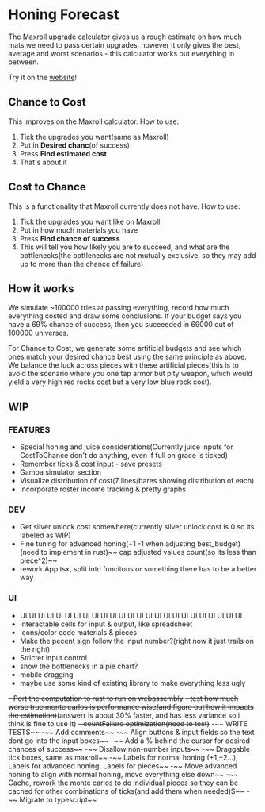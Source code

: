 # Honing Forecast

The [Maxroll upgrade calculator](https://maxroll.gg/lost-ark/upgrade-calculator) gives us a rough estimate on how much mats we need to pass certain upgrades, however it only gives the best, average and worst scenarios - this calculator works out everything in between.

Try it on the [website](https://kenivia.github.io/Honing-Forecast/)!

## Chance to Cost

This improves on the Maxroll calculator. How to use:

1. Tick the upgrades you want(same as Maxroll)
2. Put in **Desired chanc**(of success)
3. Press **Find estimated cost**
4. That's about it

## Cost to Chance

This is a functionality that Maxroll currently does not have. How to use:

1. Tick the upgrades you want like on Maxroll
2. Put in how much materials you have
3. Press **Find chance of success**
4. This will tell you how likely you are to succeed, and what are the bottlenecks(the bottlenecks are not mutually exclusive, so they may add up to more than the chance of failure)

## How it works

We simulate ~100000 tries at passing everything, record how much everything costed and draw some conclusions. If your budget says you have a 69% chance of success, then you suceeeded in 69000 out of 100000 universes.

For Chance to Cost, we generate some artificial budgets and see which ones match your desired chance best using the same principle as above. We balance the luck across pieces with these artificial pieces(this is to avoid the scenario where you one tap armor but pity weapon, which would yield a very high red rocks cost but a very low blue rock cost).

## WIP

### FEATURES

- Special honing and juice considerations(Currently juice inputs for CostToChance don't do anything, even if full on grace is ticked)
- Remember ticks & cost input - save presets
- Gamba simulator section
- Visualize distribution of cost(7 lines/bares showing distribution of each)
- Incorporate roster income tracking & pretty graphs

### DEV

- Get silver unlock cost somewhere(currently silver unlock cost is 0 so its labeled as WIP)
- Fine tuning for advanced honing(+1 -1 when adjusting best_budget)(need to implement in rust)~~ cap adjusted values count(so its less than piece^2)~~
- rework App.tsx, split into funcitons or something there has to be a better way

### UI

- UI UI UI UI UI UI UI UI UI UI UI UI UI UI UI UI UI UI UI UI UI UI UI UI UI
- Interactable cells for input & output, like spreadsheet
- Icons/color code materials & pieces
- Make the pecent sign follow the input number?(right now it just trails on the right)
- Stricter input control
- show the bottlenecks in a pie chart?
- mobile dragging
- maybe use some kind of existing library to make everything less ugly

~~- Port the computation to rust to run on webassembly~~
~~- test how much worse true monte carlos is performance wise(and figure out how it impacts the estimation)~~(answerr is about 30% faster, and has less variance so i think is fine to use it)
~~- countFailure optimization(need to test)~~
-~~ WRITE TESTS~~
-~~ Add comments~~
-~~ Align buttons & input fields so the text dont go into the input boxes~~
-~~ Add a % behind the cursor for desired chances of success~~
-~~ Disallow non-number inputs~~
-~~ Draggable tick boxes, same as maxroll~~
-~~ Labels for normal honing (+1,+2...), Labels for advanced honing, Labels for pieces~~
-~~ Move advanced honing to align with normal honing, move everything else down~~
-~~ Cache, rework the monte carlos to do individual pieces so they can be cached for other combinations of ticks(and add them when needed)S~~
-~~ Migrate to typescript~~
